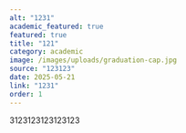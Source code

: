 ```yaml
---
alt: "1231"
academic_featured: true
featured: true
title: "121"
category: academic
image: /images/uploads/graduation-cap.jpg
source: "123123"
date: 2025-05-21
link: "1231"
order: 1
---
```

3123123123123123
